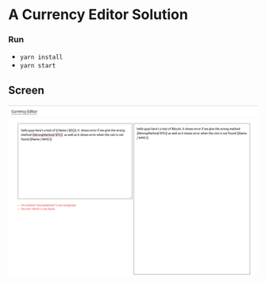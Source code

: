 # A Currency Editor Solution

### Run 
- ``yarn install``
- ``yarn start``

## Screen

![screen](./screenshots/test.png)